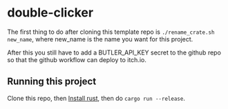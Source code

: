 # double-clicker

The first thing to do after cloning this template repo is `./rename_crate.sh new_name`, where new_name
is the name you want for this project.

After this you still have to add a BUTLER_API_KEY secret to the github repo so that the github workflow
can deploy to itch.io.

## Running this project

Clone this repo, then [Install rust](https://www.rust-lang.org/tools/install), then do `cargo run --release`.

